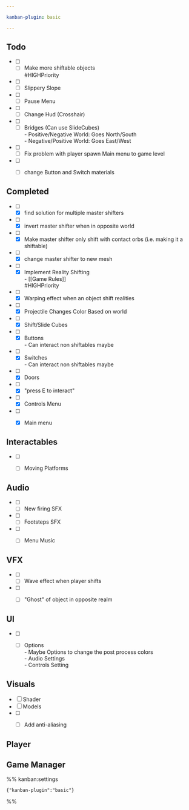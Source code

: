 ```yaml
---

kanban-plugin: basic

---
```


## Todo

- [ ] - [ ] Make more shiftable objects<br>#HIGHPriority
- [ ] - [ ] Slippery Slope
- [ ] - [ ] Pause Menu
- [ ] - [ ] Change Hud (Crosshair)
- [ ] - [ ] Bridges (Can use SlideCubes)<br>	- Positive/Negative World: Goes North/South<br>	- Negative/Positive World: Goes East/West
- [ ] - [ ] Fix problem with player spawn Main menu to game level
- [ ] - [ ] change Button and Switch materials


## Completed

- [ ] - [x] find solution for multiple master shifters
- [ ] - [x] invert master shifter when in opposite world
- [ ] - [x] Make master shifter only shift with contact orbs (i.e. making it a shiftable)
- [ ] - [x] change master shifter to new mesh
- [ ] - [x] Implement Reality Shifting<br>	- [[Game Rules]]<br>#HIGHPriority
- [ ] - [x] Warping effect when an object shift realities
- [ ] - [x] Projectile Changes Color Based on world
- [ ] - [x] Shift/Slide Cubes
- [ ] - [x] Buttons<br>	- Can interact non shiftables maybe
- [ ] - [x] Switches<br>	- Can interact non shiftables maybe
- [ ] - [x] Doors
- [ ] - [x] "press E to interact"
- [ ] - [x] Controls Menu
- [ ] - [x] Main menu


## Interactables

- [ ] - [ ] Moving Platforms


## Audio

- [ ] - [ ] New firing SFX
- [ ] - [ ] Footsteps SFX
- [ ] - [ ] Menu Music


## VFX

- [ ] - [ ] Wave effect when player shifts
- [ ] - [ ] "Ghost" of object in opposite realm


## UI

- [ ] - [ ] Options<br>	- Maybe Options to change the post process colors<br>	- Audio Settings<br>	- Controls Setting


## Visuals

- [ ] Shader
- [ ] Models
- [ ] - [ ] Add anti-aliasing


## Player



## Game Manager





%% kanban:settings
```
{"kanban-plugin":"basic"}
```
%%
